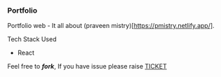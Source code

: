 ### Portfolio
Portfolio web - It all about (praveen mistry)[https://pmistry.netlify.app/].

Tech Stack Used
- React



Feel free to ***fork***, If you have issue please raise [TICKET](https://github.com/PraveenMistry/Portfolio/issues)
